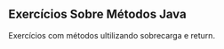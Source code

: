 <h2>Exercícios Sobre Métodos Java</h2>
<p>
Exercícios com métodos ultilizando sobrecarga e return.
</p>
